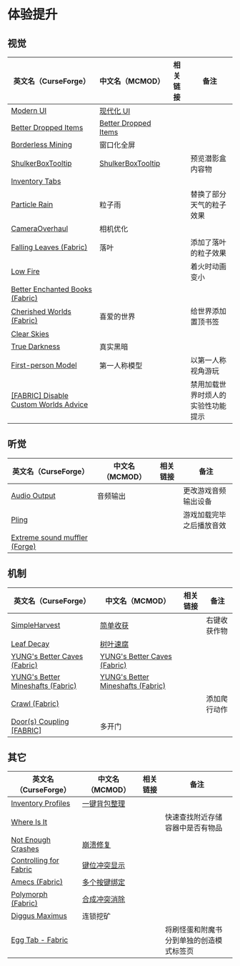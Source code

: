 # 体验提升

## 视觉

| 英文名（CurseForge）                                                                                                      | 中文名（MCMOD）                                              | 相关链接 | 备注                               |
| ------------------------------------------------------------------------------------------------------------------------- | ------------------------------------------------------------ | -------- | ---------------------------------- |
| [Modern UI](https://www.curseforge.com/minecraft/mc-mods/modern-ui)                                                       | [现代化 UI](https://www.mcmod.cn/class/2454.html)            |          |                                    |
| [Better Dropped Items](https://www.curseforge.com/minecraft/mc-mods/better-dropped-items)                                 | [Better Dropped Items](https://www.mcmod.cn/class/2544.html) |          |                                    |
| [Borderless Mining](https://www.curseforge.com/minecraft/mc-mods/borderless-mining)                                       | 窗口化全屏                                                   |          |                                    |
| [ShulkerBoxTooltip](https://www.curseforge.com/minecraft/mc-mods/shulkerboxtooltip)                                       | [ShulkerBoxTooltip](https://www.mcmod.cn/class/2611.html)    |          | 预览潜影盒内容物                   |
| [Inventory Tabs](https://www.curseforge.com/minecraft/mc-mods/inventory-tabs)                                             |                                                              |          |                                    |
| [Particle Rain](https://www.curseforge.com/minecraft/mc-mods/particle-rain)                                               | 粒子雨                                                       |          | 替换了部分天气的粒子效果           |
| [CameraOverhaul](https://www.curseforge.com/minecraft/mc-mods/cameraoverhaul)                                             | 相机优化                                                     |          |                                    |
| [Falling Leaves (Fabric)](https://www.curseforge.com/minecraft/mc-mods/falling-leaves-fabric)                             | 落叶                                                         |          | 添加了落叶的粒子效果               |
| [Low Fire](https://www.curseforge.com/minecraft/mc-mods/low-fire)                                                         |                                                              |          | 着火时动画变小                     |
| [Better Enchanted Books (Fabric)](https://www.curseforge.com/minecraft/mc-mods/better-enchanted-books)                    |                                                              |          |                                    |
| [Cherished Worlds (Fabric)](https://www.curseforge.com/minecraft/mc-mods/cherished-worlds-fabric)                         | 喜爱的世界                                                   |          | 给世界添加置顶书签                 |
| [Clear Skies](https://www.curseforge.com/minecraft/mc-mods/clear-skies)                                                   |                                                              |          |                                    |
| [True Darkness](https://www.curseforge.com/minecraft/mc-mods/true-darkness)                                               | 真实黑暗                                                     |          |                                    |
| [First-person Model](https://www.curseforge.com/minecraft/mc-mods/first-person-model)                                     | 第一人称模型                                                 |          | 以第一人称视角游玩                 |
| [[FABRIC] Disable Custom Worlds Advice](https://www.curseforge.com/minecraft/mc-mods/fabric-disable-custom-worlds-advice) |                                                              |          | 禁用加载世界时烦人的实验性功能提示 |

## 听觉

| 英文名（CurseForge）                                                                                | 中文名（MCMOD） | 相关链接 | 备注                     |
| --------------------------------------------------------------------------------------------------- | --------------- | -------- | ------------------------ |
| [Audio Output](https://www.curseforge.com/minecraft/mc-mods/audio-output)                           | 音频输出        |          | 更改游戏音频输出设备     |
| [Pling](https://www.curseforge.com/minecraft/mc-mods/pling)                                         |                 |          | 游戏加载完毕之后播放音效 |
| [Extreme sound muffler (Forge)](https://www.curseforge.com/minecraft/mc-mods/extreme-sound-muffler) |                 |          |                          |

## 机制

| 英文名（CurseForge）                                                                                             | 中文名（MCMOD）                                                           | 相关链接 | 备注         |
| ---------------------------------------------------------------------------------------------------------------- | ------------------------------------------------------------------------- | -------- | ------------ |
| [SimpleHarvest](https://www.curseforge.com/minecraft/mc-mods/simpleharvest)                                      | [简单收获](https://www.mcmod.cn/class/1276.html)                          |          | 右键收获作物 |
| [Leaf Decay](https://www.curseforge.com/minecraft/mc-mods/leaf-decay)                                            | [树叶速腐](https://www.mcmod.cn/class/3078.html)                          |          |              |
| [YUNG's Better Caves (Fabric)](https://www.curseforge.com/minecraft/mc-mods/yungs-better-caves-fabric)           | [YUNG's Better Caves (Fabric)](https://www.mcmod.cn/class/1981.html)      |          |              |
| [YUNG's Better Mineshafts (Fabric)](https://www.curseforge.com/minecraft/mc-mods/yungs-better-mineshafts-fabric) | [YUNG's Better Mineshafts (Fabric)](https://www.mcmod.cn/class/2788.html) |          |              |
| [Crawl (Fabric)](https://www.curseforge.com/minecraft/mc-mods/crawl)                                             |                                                                           |          | 添加爬行动作 |
| [Door(s) Coupling [FABRIC]](https://www.curseforge.com/minecraft/mc-mods/couplings-for-fabric-updated)           | 多开门                                                                    |          |              |

## 其它

| 英文名（CurseForge）                                                                          | 中文名（MCMOD）                                      | 相关链接 | 备注                                     |
| --------------------------------------------------------------------------------------------- | ---------------------------------------------------- | -------- | ---------------------------------------- |
| [Inventory Profiles](https://www.curseforge.com/minecraft/mc-mods/inventory-profiles)         | [一键背包整理](https://www.mcmod.cn/class/2888.html) |          |                                          |
| [Where Is It](https://www.curseforge.com/minecraft/mc-mods/where-is-it)                       |                                                      |          | 快速查找附近存储容器中是否有物品         |
| [Not Enough Crashes](https://www.curseforge.com/minecraft/mc-mods/not-enough-crashes)         | [崩溃修复](https://www.mcmod.cn/class/2441.html)     |          |                                          |
| [Controlling for Fabric](https://www.curseforge.com/minecraft/mc-mods/controlling-for-fabric) | [键位冲突显示](https://www.mcmod.cn/class/3146.html) |          |                                          |
| [Amecs (Fabric)](https://www.curseforge.com/minecraft/mc-mods/amecs)                          | [多个按键绑定](https://www.mcmod.cn/class/2003.html) |          |                                          |
| [Polymorph (Fabric)](https://www.curseforge.com/minecraft/mc-mods/polymorph-fabric)           | [合成冲突消除](https://www.mcmod.cn/class/2895.html) |          |                                          |
| [Diggus Maximus](https://www.curseforge.com/minecraft/mc-mods/diggus-maximus)                 | 连锁挖矿                                             |          |                                          |
| [Egg Tab - Fabric](https://www.curseforge.com/minecraft/mc-mods/eggtab-fabric)                |                                                      |          | 将刷怪蛋和附魔书分到单独的创造模式标签页 |
